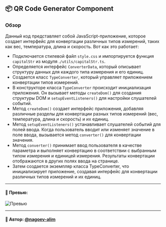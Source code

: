 ## 📦 QR Code Generator Component

### Обзор
Данный код представляет собой JavaScript-приложение, которое создает интерфейс для конвертации различных типов измерений, таких как вес, температура, длина и скорость. Вот как это работает:

- Подключается стилевой файл `style.css` и импортируется функция `capitalStr` из модуля .`/utils/capitalStr.ts`.
- Определяется интерфейс `ConverterData`, который описывает структуру данных для каждого типа измерения и его единиц.
- Создается класс `TypeConverter`, который управляет приложением конвертации типов измерений.
- В конструкторе класса `TypeConverter` происходит инициализация приложения. Он вызывает методы `createDom()` для создания структуры DOM и `setupEventListeners()` для настройки слушателей событий. 
- Метод `createDom()` создает интерфейс приложения, добавляя различные разделы для конвертации разных типов измерений (вес, температура, длина и скорость) и их единиц. 
- Метод `setupEventListeners()` устанавливает слушателей событий для полей ввода. Когда пользователь вводит или изменяет значение в поле ввода, вызывается метод `converter()` для конвертации значения. 
- Метод `converter()` принимает ввод пользователя в качестве параметра и выполняет конвертацию в соответствии с выбранным типом измерения и единицей измерения. Результаты конвертации отображаются в других полях ввода на странице. 
- Затем создается экземпляр класса TypeConverter, что инициализирует приложение, создавая интерфейс для конвертации различных типов измерений и их единиц.

---
#### 🌄 Превью:
![Превью](https://lh3.googleusercontent.com/drive-viewer/AITFw-zikOyt67yUS_bO1c_psQgetBcMz0afrnQrJ1u2qpfsa0ZEw32wJo-_P71vwPawpuV9Zihc823Mlf62x5xhV4EkCT1X=s1600)


-----
#### 🙌 Автор: [@nagoev-alim](https://github.com/nagoev-alim)

